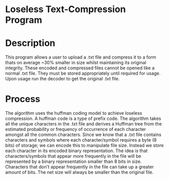 # Loseless Text-Compression Program
# Description #
This program allows a user to upload a .txt file and compress it to a form thats on average ~30% smaller in size whilst maintaining its original integrity. These encoded and compressed files cannot be opened like a normal .txt file. They must be stored appropriately until required for usage. Upon usage run the decoder to get the original .txt file.

# Process #
The algorithm uses the huffman coding model to achieve loseless compression. A huffman code is a type of prefix code. The algorithm takes all the unique characters in the .txt file and derives a Huffman tree from the estimated probability or frequency of occurrence of each character amongst all the common characters. Since we know that a .txt file contains characters and symbols where each character/symbol requires a byte (8 bits) of storage; we can encode this to manipulate file size. Instead we store each character in its encoded binary representation. The idea is that characters/symbols that appear more frequently in the file will be represented by a binary representation smaller than 8 bits in size. Characters that don't appear frequently in the file can take up a greater amount of bits. The net size will always be smaller than the original file.
